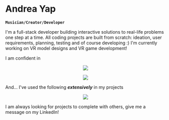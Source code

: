 # Andrea Yap

**``Musician/Creator/Developer``**

I'm a full-stack developer building interactive solutions to real-life problems one step at a time.  All coding projects are built from scratch: ideation, user requirements, planning, testing and of course developing :)
I'm currently working on VR model designs and VR game development!

I am confident in
<p align="center">
  <a href="https://skillicons.dev">
    <img src="https://skillicons.dev/icons?i=css,html,js,react,vue" />
  </a>
</p>
<p align="center">
  <a href="https://skillicons.dev">
    <img src="https://skillicons.dev/icons?i=flask,java,php,py,vim,figma,linux" />
  </a>
</p>

And... I've used the following <i><b>extensively</b></i> in my projects
<p align="center">
  <a href="https://skillicons.dev">
    <img src="https://skillicons.dev/icons?i=docker,c,cs,firebase,figma,nodejs,mysql,unity" />
  </a>
</p>

I am always looking for projects to complete with others, give me a message on my LinkedIn! 
